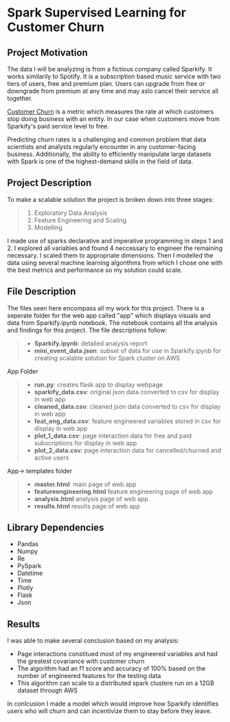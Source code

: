 # Spark Supervised Learning for Customer Churn
## Project Motivation
The data I will be analyzing is from a fictious company called Sparkify. It works similarily to Spotify. It is a subscription based music service with two tiers of users, free and premium plan. Users can upgrade from free or downgrade from premium at any time and may aslo cancel their service all together.<br>

[Customer Churn](https://www.investopedia.com/terms/c/churnrate.asp) is a metric which measures the rate at which customers stop doing business with an entity. In our case when customers move from Sparkify's paid service level to free.<br>

Predicting churn rates is a challenging and common problem that data scientists and analysts regularly encounter in any customer-facing business. Additionally, the ability to efficiently manipulate large datasets with Spark is one of the highest-demand skills in the field of data.<br>

## Project Description
To make a scalable solution the project is broken down into three stages:<br>

>1. Exploratory Data Analysis
>2. Feature Engineering and Scaling
>3. Modelling

I made use of sparks declarative and imperative programming in steps 1 and 2. I explored all variables and found 4 neccessary to engineer the remaining necessary. I scaled them to appropriate dimensions. Then I modelled the data using several machine learning algorithms from which I chose one with the best metrics and performance so my solution could scale.

## File Description
The files seen here encompass all my work for this project. There is a seperate folder for the web app called "app" which displays visuals and data from Sparkify.ipynb notebook. The notebook contains all the analysis and findings for this project. The file descriptions follow:

>* **Sparkify.ipynb**: detailed analysis report <br>
>* **mini_event_data.json**: subset of data for use in Sparkify.ipynb for creating scalable solution for Spark cluster on AWS<br>

App Folder<br>

>* **run.py**: creates flask app to display webpage<br>
>* **sparkify_data.csv**: original json data converted to csv for display in web app<br>
>* **cleaned_data.csv**: cleaned json data converted to csv for display in web app<br>
>* **feat_eng_data.csv**: feature engineered variables stored in csv for display in web app<br>
>* **plot_1_data.csv**: page interaction data for free and paid subscriptions for display in web app<br>
>* **plot_2_data.csv**: page interaction data for cancelled/churned and active users<br>

App-> templates folder<br>

>* **master.html**: main page of web app <br>
>* **featureengineering.html** feature engineering page of web app<br>
>* **analysis.html** analysis page of web app<br>
>* **results.html** results page of web app<br>

## Library Dependencies

* Pandas
* Numpy 
* Re
* PySpark
* Datetime
* Time
* Plotly
* Flask
* Json

## Results

I was able to make several conclusion based on my analysis: <br>

* Page interactions constitued most of my engineered variables and had the greatest covariance with customer churn
* The algorithm had an f1 score and accuracy of 100% based on the number of engineered features for the testing data
* This algorithm can scale to a distributed spark clustere run on a 12GB dataset through AWS

In conlcusion I made a model which would improve how Sparkify identifies users who will churn and can incentivize them to stay before they leave.

